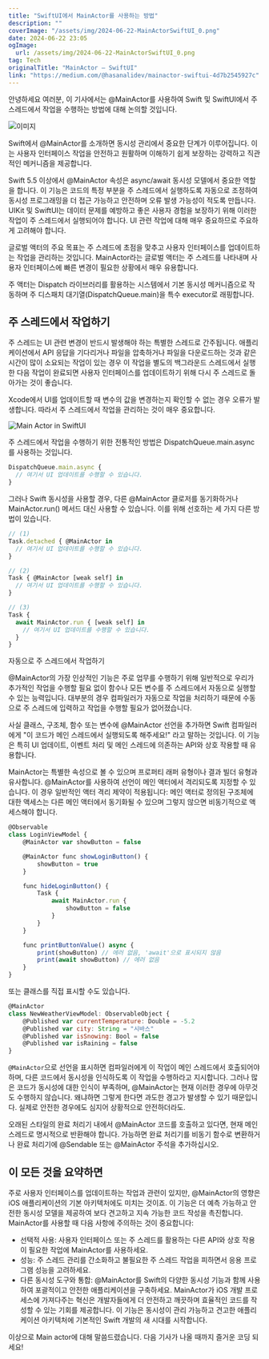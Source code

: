 ```yaml
---
title: "SwiftUI에서 MainActor를 사용하는 방법"
description: ""
coverImage: "/assets/img/2024-06-22-MainActorSwiftUI_0.png"
date: 2024-06-22 23:05
ogImage:
  url: /assets/img/2024-06-22-MainActorSwiftUI_0.png
tag: Tech
originalTitle: "MainActor — SwiftUI"
link: "https://medium.com/@hasanalidev/mainactor-swiftui-4d7b2545927c"
---
```


안녕하세요 여러분, 이 기사에서는 @MainActor를 사용하여 Swift 및 SwiftUI에서 주 스레드에서 작업을 수행하는 방법에 대해 논의할 것입니다.

![이미지](/assets/img/2024-06-22-MainActorSwiftUI_0.png)

Swift에서 @MainActor를 소개하면 동시성 관리에서 중요한 단계가 이루어집니다. 이는 사용자 인터페이스 작업을 안전하고 원활하며 이해하기 쉽게 보장하는 강력하고 직관적인 메커니즘을 제공합니다.

Swift 5.5 이상에서 @MainActor 속성은 async/await 동시성 모델에서 중요한 역할을 합니다. 이 기능은 코드의 특정 부분을 주 스레드에서 실행하도록 자동으로 조정하여 동시성 프로그래밍을 더 접근 가능하고 안전하며 오류 발생 가능성이 적도록 만듭니다. UIKit 및 SwiftUI는 데이터 문제를 예방하고 좋은 사용자 경험을 보장하기 위해 이러한 작업이 주 스레드에서 실행되어야 합니다. UI 관련 작업에 대해 매우 중요하므로 주요하게 고려해야 합니다.

<div class="content-ad"></div>

글로벌 액터의 주요 목표는 주 스레드에 초점을 맞추고 사용자 인터페이스를 업데이트하는 작업을 관리하는 것입니다. MainActor라는 글로벌 액터는 주 스레드를 나타내며 사용자 인터페이스에 빠른 변경이 필요한 상황에서 매우 유용합니다.

주 액터는 Dispatch 라이브러리를 활용하는 시스템에서 기본 동시성 메커니즘으로 작동하며 주 디스패치 대기열(DispatchQueue.main)을 특수 executor로 래핑합니다.

## 주 스레드에서 작업하기

주 스레드는 UI 관련 변경이 반드시 발생해야 하는 특별한 스레드로 간주됩니다. 애플리케이션에서 API 응답을 기다리거나 파일을 압축하거나 파일을 다운로드하는 것과 같은 시간이 많이 소요되는 작업이 있는 경우 이 작업을 별도의 백그라운드 스레드에서 실행한 다음 작업이 완료되면 사용자 인터페이스를 업데이트하기 위해 다시 주 스레드로 돌아가는 것이 좋습니다.

<div class="content-ad"></div>

Xcode에서 UI를 업데이트할 때 변수의 값을 변경하는지 확인할 수 없는 경우 오류가 발생합니다. 따라서 주 스레드에서 작업을 관리하는 것이 매우 중요합니다.

![Main Actor in SwiftUI](/assets/img/2024-06-22-MainActorSwiftUI_1.png)

주 스레드에서 작업을 수행하기 위한 전통적인 방법은 DispatchQueue.main.async를 사용하는 것입니다.

```js
DispatchQueue.main.async {
  // 여기서 UI 업데이트를 수행할 수 있습니다.
}
```

<div class="content-ad"></div>

그러나 Swift 동시성을 사용할 경우, 다른 @MainActor 클로저를 동기화하거나 MainActor.run() 메서드 대신 사용할 수 있습니다. 이를 위해 선호하는 세 가지 다른 방법이 있습니다.

```js
// (1)
Task.detached { @MainActor in
  // 여기서 UI 업데이트를 수행할 수 있습니다.
}

// (2)
Task { @MainActor [weak self] in
  // 여기서 UI 업데이트를 수행할 수 있습니다.
}

// (3)
Task {
  await MainActor.run { [weak self] in
    // 여기서 UI 업데이트를 수행할 수 있습니다.
  }
}
```

자동으로 주 스레드에서 작업하기

@MainActor의 가장 인상적인 기능은 주로 업무를 수행하기 위해 일반적으로 우리가 추가적인 작업을 수행할 필요 없이 함수나 모든 변수를 주 스레드에서 자동으로 실행할 수 있는 능력입니다. 대부분의 경우 컴파일러가 자동으로 작업을 처리하기 때문에 수동으로 주 스레드에 입력하고 작업을 수행할 필요가 없어졌습니다.

<div class="content-ad"></div>

사실 클래스, 구조체, 함수 또는 변수에 @MainActor 선언을 추가하면 Swift 컴파일러에게 "이 코드가 메인 스레드에서 실행되도록 해주세요!" 라고 말하는 것입니다. 이 기능은 특히 UI 업데이트, 이벤트 처리 및 메인 스레드에 의존하는 API와 상호 작용할 때 유용합니다.

MainActor는 특별한 속성으로 볼 수 있으며 프로퍼티 래퍼 유형이나 결과 빌더 유형과 유사합니다. @MainActor를 사용하여 선언이 메인 액터에서 격리되도록 지정할 수 있습니다. 이 경우 일반적인 액터 격리 제약이 적용됩니다: 메인 액터로 정의된 구조체에 대한 액세스는 다른 메인 액터에서 동기화될 수 있으며 그렇지 않으면 비동기적으로 액세스해야 합니다.

```js
@Observable
class LoginViewModel {
    @MainActor var showButton = false

    @MainActor func showLoginButton() {
        showButton = true
    }

    func hideLoginButton() {
        Task {
            await MainActor.run {
                showButton = false
            }
        }
    }

    func printButtonValue() async {
        print(showButton) // 에러 없음, 'await'으로 표시되지 않음
        print(await showButton) // 에러 없음
    }
}
```

또는 클래스를 직접 표시할 수도 있습니다.

<div class="content-ad"></div>

```js
@MainActor
class NewWeatherViewModel: ObservableObject {
    @Published var currentTemperature: Double = -5.2
    @Published var city: String = "시바스"
    @Published var isSnowing: Bool = false
    @Published var isRaining = false
}
```

`@MainActor`으로 선언을 표시하면 컴파일러에게 이 작업이 메인 스레드에서 호출되어야 하며, 다른 코드에서 동시성을 인식하도록 이 작업을 수행하라고 지시합니다. 그러나 많은 코드가 동시성에 대한 인식이 부족하며, @MainActor는 현재 이러한 경우에 아무것도 수행하지 않습니다. 왜냐하면 그렇게 한다면 과도한 경고가 발생할 수 있기 때문입니다. 실제로 안전한 경우에도 심지어 상황적으로 안전하더라도.

오래된 스타일의 완료 처리기 내에서 @MainActor 코드를 호출하고 있다면, 현재 메인 스레드로 명시적으로 반환해야 합니다. 가능하면 완료 처리기를 비동기 함수로 변환하거나 완료 처리기에 @Sendable 또는 @MainActor 주석을 추가하십시오.

## 이 모든 것을 요약하면

<div class="content-ad"></div>

주로 사용자 인터페이스를 업데이트하는 작업과 관련이 있지만, @MainActor의 영향은 iOS 애플리케이션의 기본 아키텍처에도 미치는 것이죠. 이 기능은 더 예측 가능하고 안전한 동시성 모델을 제공하여 보다 견고하고 지속 가능한 코드 작성을 촉진합니다. MainActor를 사용할 때 다음 사항에 주의하는 것이 중요합니다:

- 선택적 사용: 사용자 인터페이스 또는 주 스레드를 활용하는 다른 API와 상호 작용이 필요한 작업에 MainActor를 사용하세요.
- 성능: 주 스레드 관리를 간소화하고 불필요한 주 스레드 작업을 피하면서 응용 프로그램 성능을 고려하세요.
- 다른 동시성 도구와 통합: @MainActor를 Swift의 다양한 동시성 기능과 함께 사용하여 포괄적이고 안전한 애플리케이션을 구축하세요. MainActor가 iOS 개발 프로세스에 가져다주는 혁신은 개발자들에게 더 안전하고 깨끗하며 효율적인 코드를 작성할 수 있는 기회를 제공합니다. 이 기능은 동시성이 관리 가능하고 견고한 애플리케이션 아키텍처에 기본적인 Swift 개발의 새 시대를 시작합니다.

이상으로 Main actor에 대해 말씀드렸습니다. 다음 기사가 나올 때까지 즐거운 코딩 되세요!
